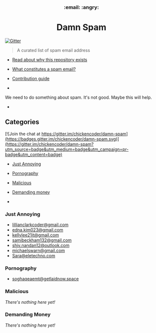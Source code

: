 <h3 style="display: block;" align="center">:email: :angry:</h3>
<h1 align="center">Damn Spam</h1>

[![Gitter](https://badges.gitter.im/chickencoder/damn-spam.svg)](https://gitter.im/chickencoder/damn-spam?utm_source=badge&utm_medium=badge&utm_campaign=pr-badge)

> A curated list of spam email address

- [Read about why this repository exists](why.md)
- [What constitutes a spam email?](spam.md)
- [Contribution guide](contributing.md)

-

We need to do something about spam. It's not good. Maybe this will help.

-

## Categories

[![Join the chat at https://gitter.im/chickencoder/damn-spam](https://badges.gitter.im/chickencoder/damn-spam.svg)](https://gitter.im/chickencoder/damn-spam?utm_source=badge&utm_medium=badge&utm_campaign=pr-badge&utm_content=badge)
- [Just Annoying](#just-annoying)
- [Pornography](#pornography)
- [Malicious](#malicious)
- [Demanding money](#demanind-money)

-

### Just Annoying
- <lillianclarkcoder@gmail.com>
- <edna.kim023@gmail.com>
- <kellylee21it@gmail.com>
- <samibeckham132@gmail.com>
- <shiv.nandan12@outlook.com>
- <michaelswarn@gmail.com>
- <Sara@eletechno.com>

### Pornography
- <soghaqeaemt@getlaidnow.space>

### Malicious
*There's nothing here yet!*

### Demanding Money
*There's nothing here yet!*
